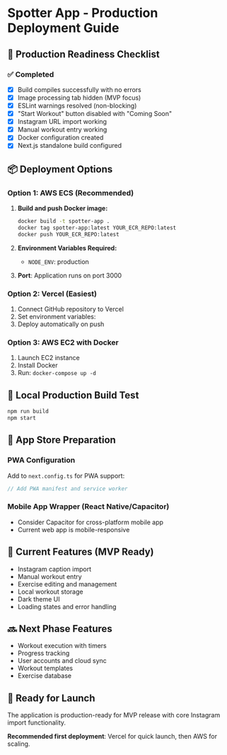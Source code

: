 # Spotter App - Production Deployment Guide

## 🚀 Production Readiness Checklist

### ✅ Completed
- [x] Build compiles successfully with no errors
- [x] Image processing tab hidden (MVP focus)
- [x] ESLint warnings resolved (non-blocking)
- [x] "Start Workout" button disabled with "Coming Soon"
- [x] Instagram URL import working
- [x] Manual workout entry working
- [x] Docker configuration created
- [x] Next.js standalone build configured

## 📦 Deployment Options

### Option 1: AWS ECS (Recommended)
1. **Build and push Docker image:**
   ```bash
   docker build -t spotter-app .
   docker tag spotter-app:latest YOUR_ECR_REPO:latest
   docker push YOUR_ECR_REPO:latest
   ```

2. **Environment Variables Required:**
   - `NODE_ENV`: production

3. **Port**: Application runs on port 3000

### Option 2: Vercel (Easiest)
1. Connect GitHub repository to Vercel
2. Set environment variables:
3. Deploy automatically on push

### Option 3: AWS EC2 with Docker
1. Launch EC2 instance
2. Install Docker
3. Run: `docker-compose up -d`

## 🔧 Local Production Build Test
```bash
npm run build
npm start
```

## 📱 App Store Preparation

### PWA Configuration
Add to `next.config.ts` for PWA support:
```typescript
// Add PWA manifest and service worker
```

### Mobile App Wrapper (React Native/Capacitor)
- Consider Capacitor for cross-platform mobile app
- Current web app is mobile-responsive

## 🌟 Current Features (MVP Ready)
- Instagram caption import
- Manual workout entry
- Exercise editing and management
- Local workout storage
- Dark theme UI
- Loading states and error handling

## 🔜 Next Phase Features
- Workout execution with timers
- Progress tracking
- User accounts and cloud sync
- Workout templates
- Exercise database

## 🚦 Ready for Launch
The application is production-ready for MVP release with core Instagram import functionality.

**Recommended first deployment**: Vercel for quick launch, then AWS for scaling.